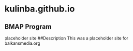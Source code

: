 # kulinba.github.io
## BMAP Program
placeholder site
##Description
This was a placeholder site for balkansmedia.org
